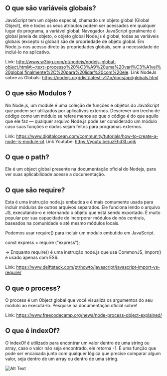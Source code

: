 ## O que são variáveis globais?
JavaScript tem um objeto especial, chamado um objeto global (Global Object), ele e todos os seus atributos
podem ser acessados ​​em qualquer lugar do programa, a variável global.
Navegador JavaScript geralmente é global janela de objeto, o objeto global Node.js é global, todas as variáveis
 ​​globais (excepto si global) são de propriedade de objeto global.
Em Node.js-nos acesso direto às propriedades globais, sem a necessidade de incluí-lo no aplicativo.

Link:
http://www.w3big.com/pt/nodejs/nodejs-global-object.html#:~:text=processo%20%C3%A9%20uma%20vari%C3%A1vel%20global,finalmente%2C%20para%20lidar%20com%20ele.
Link NodeJs sobre as Globals:
https://nodejs.org/dist/latest-v17.x/docs/api/globals.html

## O que são Modulos ?
No Node.js, um module é uma coleção de funções e objetos do JavaScript que podem ser utilizados por 
aplicativos externos. Descrever um trecho de código como um módulo se refere menos ao que o código é do que aquilo que ele faz — qualquer arquivo Node.js pode ser considerado um módulo caso suas funções e dados sejam feitos para programas externos.

Link: https://www.digitalocean.com/community/tutorials/how-to-create-a-node-js-module-pt
Link Youtube: https://youtu.be/uzEhd3Lugik
## O que o path?
Ele é um object global presente na documentação oficial do Nodejs, para ver suas aplicabilidade acesse a documentação. 

## O que são require?
Esta é uma instrução node.js embutida e é mais comumente usada para incluir módulos de outros arquivos 
separados. Ele funciona lendo o arquivo JS, executando-o e retornando o objeto que está sendo exportado.
É muito popular por sua capacidade de incorporar módulos de nós centrais, baseados na comunidade e 
até mesmo módulos locais.

Podemos usar require() para incluir um módulo embutido em JavaScript.

const express = require ("express");

-> Enquanto require() é uma instrução node.js que usa CommonJS, import() é usado apenas com ES6.

Link: 
https://www.delftstack.com/pt/howto/javascript/javascript-import-vs-require/

## O que o process?
O process é um Object global que você visualiza os argumentos do seu módulo ao executá-lo. 
Pesquise na documentação oficial sobre!

Link: https://www.freecodecamp.org/news/node-process-object-explained/
## O que é indexOf?
O indexOf é utilizado para encontrar um valor dentro de uma string ou array, caso o valor não seja encontrado, ele retorna -1. É uma função que pode ser encaixada junto com qualquer lógica que precise comparar algum valor, seja dentro de um array ou dentro de uma string.

![Alt Text](https://media.giphy.com/media/137EaR4vAOCn1S/giphy.gif)